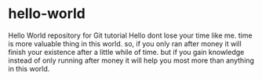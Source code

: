 # hello-world
Hello World repository for Git tutorial
Hello dont lose your time like me. time is more valuable thing in this world. so, if you only ran after money it will finish your existence after a little while of time. but if you gain knowledge instead of only running after money it will help you most more than anything in this world.